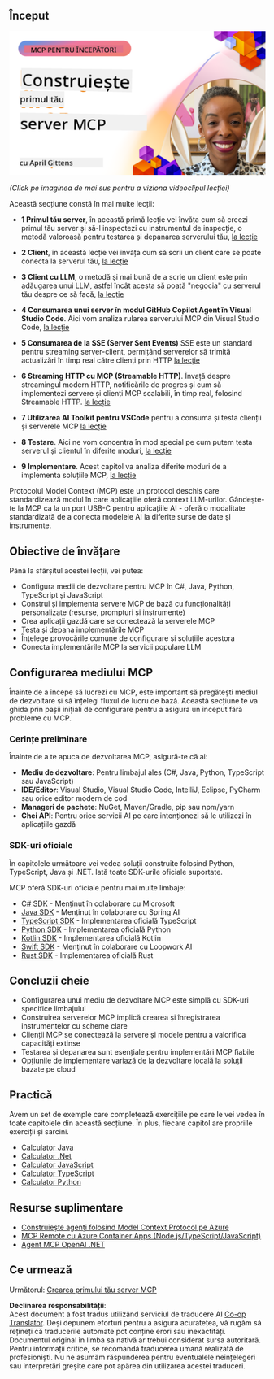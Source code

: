 <!--
CO_OP_TRANSLATOR_METADATA:
{
  "original_hash": "858362ce0118de3fec0f9114bf396101",
  "translation_date": "2025-08-19T16:32:24+00:00",
  "source_file": "03-GettingStarted/README.md",
  "language_code": "ro"
}
-->
## Început  

[![Construiește primul tău server MCP](../../../translated_images/04.0ea920069efd979a0b2dad51e72c1df7ead9c57b3305796068a6cee1f0dd6674.ro.png)](https://youtu.be/sNDZO9N4m9Y)

_(Click pe imaginea de mai sus pentru a viziona videoclipul lecției)_

Această secțiune constă în mai multe lecții:

- **1 Primul tău server**, în această primă lecție vei învăța cum să creezi primul tău server și să-l inspectezi cu instrumentul de inspecție, o metodă valoroasă pentru testarea și depanarea serverului tău, [la lecție](01-first-server/README.md)

- **2 Client**, în această lecție vei învăța cum să scrii un client care se poate conecta la serverul tău, [la lecție](02-client/README.md)

- **3 Client cu LLM**, o metodă și mai bună de a scrie un client este prin adăugarea unui LLM, astfel încât acesta să poată "negocia" cu serverul tău despre ce să facă, [la lecție](03-llm-client/README.md)

- **4 Consumarea unui server în modul GitHub Copilot Agent în Visual Studio Code**. Aici vom analiza rularea serverului MCP din Visual Studio Code, [la lecție](04-vscode/README.md)

- **5 Consumarea de la SSE (Server Sent Events)** SSE este un standard pentru streaming server-client, permițând serverelor să trimită actualizări în timp real către clienți prin HTTP [la lecție](05-sse-server/README.md)

- **6 Streaming HTTP cu MCP (Streamable HTTP)**. Învață despre streamingul modern HTTP, notificările de progres și cum să implementezi servere și clienți MCP scalabili, în timp real, folosind Streamable HTTP. [la lecție](06-http-streaming/README.md)

- **7 Utilizarea AI Toolkit pentru VSCode** pentru a consuma și testa clienții și serverele MCP [la lecție](07-aitk/README.md)

- **8 Testare**. Aici ne vom concentra în mod special pe cum putem testa serverul și clientul în diferite moduri, [la lecție](08-testing/README.md)

- **9 Implementare**. Acest capitol va analiza diferite moduri de a implementa soluțiile MCP, [la lecție](09-deployment/README.md)


Protocolul Model Context (MCP) este un protocol deschis care standardizează modul în care aplicațiile oferă context LLM-urilor. Gândește-te la MCP ca la un port USB-C pentru aplicațiile AI - oferă o modalitate standardizată de a conecta modelele AI la diferite surse de date și instrumente.

## Obiective de învățare

Până la sfârșitul acestei lecții, vei putea:

- Configura medii de dezvoltare pentru MCP în C#, Java, Python, TypeScript și JavaScript
- Construi și implementa servere MCP de bază cu funcționalități personalizate (resurse, prompturi și instrumente)
- Crea aplicații gazdă care se conectează la serverele MCP
- Testa și depana implementările MCP
- Înțelege provocările comune de configurare și soluțiile acestora
- Conecta implementările MCP la servicii populare LLM

## Configurarea mediului MCP

Înainte de a începe să lucrezi cu MCP, este important să pregătești mediul de dezvoltare și să înțelegi fluxul de lucru de bază. Această secțiune te va ghida prin pașii inițiali de configurare pentru a asigura un început fără probleme cu MCP.

### Cerințe preliminare

Înainte de a te apuca de dezvoltarea MCP, asigură-te că ai:

- **Mediu de dezvoltare**: Pentru limbajul ales (C#, Java, Python, TypeScript sau JavaScript)
- **IDE/Editor**: Visual Studio, Visual Studio Code, IntelliJ, Eclipse, PyCharm sau orice editor modern de cod
- **Manageri de pachete**: NuGet, Maven/Gradle, pip sau npm/yarn
- **Chei API**: Pentru orice servicii AI pe care intenționezi să le utilizezi în aplicațiile gazdă


### SDK-uri oficiale

În capitolele următoare vei vedea soluții construite folosind Python, TypeScript, Java și .NET. Iată toate SDK-urile oficiale suportate.

MCP oferă SDK-uri oficiale pentru mai multe limbaje:
- [C# SDK](https://github.com/modelcontextprotocol/csharp-sdk) - Menținut în colaborare cu Microsoft
- [Java SDK](https://github.com/modelcontextprotocol/java-sdk) - Menținut în colaborare cu Spring AI
- [TypeScript SDK](https://github.com/modelcontextprotocol/typescript-sdk) - Implementarea oficială TypeScript
- [Python SDK](https://github.com/modelcontextprotocol/python-sdk) - Implementarea oficială Python
- [Kotlin SDK](https://github.com/modelcontextprotocol/kotlin-sdk) - Implementarea oficială Kotlin
- [Swift SDK](https://github.com/modelcontextprotocol/swift-sdk) - Menținut în colaborare cu Loopwork AI
- [Rust SDK](https://github.com/modelcontextprotocol/rust-sdk) - Implementarea oficială Rust

## Concluzii cheie

- Configurarea unui mediu de dezvoltare MCP este simplă cu SDK-uri specifice limbajului
- Construirea serverelor MCP implică crearea și înregistrarea instrumentelor cu scheme clare
- Clienții MCP se conectează la servere și modele pentru a valorifica capacități extinse
- Testarea și depanarea sunt esențiale pentru implementări MCP fiabile
- Opțiunile de implementare variază de la dezvoltare locală la soluții bazate pe cloud

## Practică

Avem un set de exemple care completează exercițiile pe care le vei vedea în toate capitolele din această secțiune. În plus, fiecare capitol are propriile exerciții și sarcini.

- [Calculator Java](./samples/java/calculator/README.md)
- [Calculator .Net](../../../03-GettingStarted/samples/csharp)
- [Calculator JavaScript](./samples/javascript/README.md)
- [Calculator TypeScript](./samples/typescript/README.md)
- [Calculator Python](../../../03-GettingStarted/samples/python)

## Resurse suplimentare

- [Construiește agenți folosind Model Context Protocol pe Azure](https://learn.microsoft.com/azure/developer/ai/intro-agents-mcp)
- [MCP Remote cu Azure Container Apps (Node.js/TypeScript/JavaScript)](https://learn.microsoft.com/samples/azure-samples/mcp-container-ts/mcp-container-ts/)
- [Agent MCP OpenAI .NET](https://learn.microsoft.com/samples/azure-samples/openai-mcp-agent-dotnet/openai-mcp-agent-dotnet/)

## Ce urmează

Următorul: [Crearea primului tău server MCP](01-first-server/README.md)

**Declinarea responsabilității**:  
Acest document a fost tradus utilizând serviciul de traducere AI [Co-op Translator](https://github.com/Azure/co-op-translator). Deși depunem eforturi pentru a asigura acuratețea, vă rugăm să rețineți că traducerile automate pot conține erori sau inexactități. Documentul original în limba sa nativă ar trebui considerat sursa autoritară. Pentru informații critice, se recomandă traducerea umană realizată de profesioniști. Nu ne asumăm răspunderea pentru eventualele neînțelegeri sau interpretări greșite care pot apărea din utilizarea acestei traduceri.